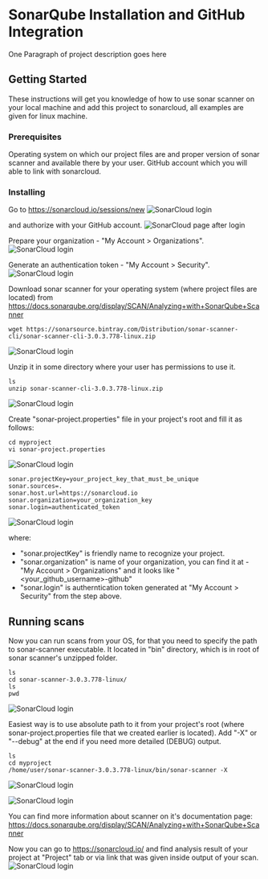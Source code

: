 # SonarQube Installation and GitHub Integration

One Paragraph of project description goes here

## Getting Started

These instructions will get you knowledge of how to use sonar scanner on your local machine and add this project to sonarcloud, all examples are given for linux machine.

### Prerequisites

Operating system on which our project files are and proper version of sonar scanner and available there by your user.
GitHub account which you will able to link with sonarcloud.

### Installing

Go to
https://sonarcloud.io/sessions/new
![SonarCloud login](https://user-images.githubusercontent.com/26525441/30324723-9b113576-97f4-11e7-9947-871d4adae23b.JPG)

and authorize with your GitHub account.
![SonarCloud page after login](https://user-images.githubusercontent.com/26525441/30324721-9b0a0710-97f4-11e7-802d-09d919bbb0a6.JPG)

Prepare your organization - "My Account > Organizations".
![SonarCloud login](https://user-images.githubusercontent.com/26525441/30324720-9b092a48-97f4-11e7-8470-9f26e8b901a4.JPG)

Generate an authentication token - "My Account > Security".
![SonarCloud login](https://user-images.githubusercontent.com/26525441/30324724-9b27f3a6-97f4-11e7-8142-221c6ae46eeb.JPG)

Download sonar scanner for your operating system (where project files are located) from
https://docs.sonarqube.org/display/SCAN/Analyzing+with+SonarQube+Scanner
```
wget https://sonarsource.bintray.com/Distribution/sonar-scanner-cli/sonar-scanner-cli-3.0.3.778-linux.zip
```
![SonarCloud login](https://user-images.githubusercontent.com/26525441/30324726-9b297a5a-97f4-11e7-9eed-afe56e4b421d.JPG)

Unzip it in some directory where your user has permissions to use it.
```
ls
unzip sonar-scanner-cli-3.0.3.778-linux.zip
```
![SonarCloud login](https://user-images.githubusercontent.com/26525441/30324725-9b297a64-97f4-11e7-93ae-1922b82237b7.JPG)

Create "sonar-project.properties" file in your project's root and fill it as follows:
```
cd myproject
vi sonar-project.properties
```
![SonarCloud login](https://user-images.githubusercontent.com/26525441/30324728-9b2d040e-97f4-11e7-8d65-3a5c8b3941e2.JPG)
```
sonar.projectKey=your_project_key_that_must_be_unique
sonar.sources=.
sonar.host.url=https://sonarcloud.io
sonar.organization=your_organization_key
sonar.login=authenticated_token
```
![SonarCloud login](https://user-images.githubusercontent.com/26525441/30324727-9b2b10d6-97f4-11e7-81eb-8c8226c6ca20.JPG)

where:
  - "sonar.projectKey" is friendly name to recognize your project.
  - "sonar.organization" is name of your organization, you can find it at - "My Account > Organizations" and it looks like "<your_github_username>-github"
  - "sonar.login" is autherntication token generated at "My Account > Security" from the step above.

## Running scans

Now you can run scans from your OS, for that you need to specify the path to sonar-scanner executable.
It located in "bin" directory, which is in root of sonar scanner's unzipped folder.
```
ls
cd sonar-scanner-3.0.3.778-linux/
ls
pwd
```
![SonarCloud login](https://user-images.githubusercontent.com/26525441/30324729-9b318312-97f4-11e7-9c89-eff443cc1f50.JPG)

Easiest way is to use absolute path to it from your project's root (where sonar-project.properties file that we created earlier is located). Add "-X" or "--debug" at the end if you need more detailed (DEBUG) output.
```
ls
cd myproject
/home/user/sonar-scanner-3.0.3.778-linux/bin/sonar-scanner -X
```
![SonarCloud login](https://user-images.githubusercontent.com/26525441/30324718-9b0776ee-97f4-11e7-9019-75354f2430e8.JPG)


![SonarCloud login](https://user-images.githubusercontent.com/26525441/30324719-9b08aea6-97f4-11e7-90e9-b5e51883ae90.JPG)

You can find more information about scanner on it's documentation page:
https://docs.sonarqube.org/display/SCAN/Analyzing+with+SonarQube+Scanner

Now you can go to https://sonarcloud.io/ and find analysis result of your project at "Project" tab or via link that was given inside output of your scan.
![SonarCloud login](https://user-images.githubusercontent.com/26525441/30324722-9b0c0150-97f4-11e7-91ea-38b7f510b86c.JPG)
